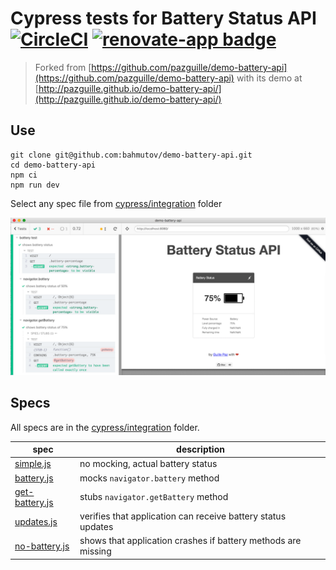 # Cypress tests for Battery Status API [![CircleCI](https://circleci.com/gh/bahmutov/demo-battery-api.svg?style=svg)](https://circleci.com/gh/bahmutov/demo-battery-api) [![renovate-app badge][renovate-badge]][renovate-app]

> Forked from [https://github.com/pazguille/demo-battery-api](https://github.com/pazguille/demo-battery-api) with its demo at [http://pazguille.github.io/demo-battery-api/](http://pazguille.github.io/demo-battery-api/)

## Use

```
git clone git@github.com:bahmutov/demo-battery-api.git
cd demo-battery-api
npm ci
npm run dev
```

Select any spec file from [cypress/integration](cypress/integration) folder

![Battery tests](images/battery.png)

## Specs

All specs are in the [cypress/integration](cypress/integration) folder.

spec | description
--- | ---
[simple.js](cypress/integration/simple.js) | no mocking, actual battery status
[battery.js](cypress/integration/battery.js) | mocks `navigator.battery` method
[get-battery.js](cypress/integration/get-battery.js) | stubs `navigator.getBattery` method
[updates.js](cypress/integration/updates.js) | verifies that application can receive battery status updates
[no-battery.js](cypress/integration/no-battery.js) | shows that application crashes if battery methods are missing

[renovate-badge]: https://img.shields.io/badge/renovate-app-blue.svg
[renovate-app]: https://renovateapp.com/
